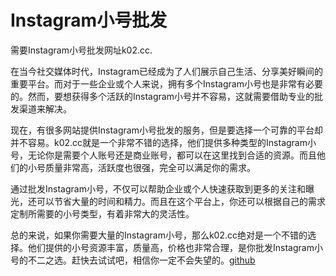 # Instagram小号批发

需要Instagram小号批发网址k02.cc.

在当今社交媒体时代，Instagram已经成为了人们展示自己生活、分享美好瞬间的重要平台。而对于一些企业或个人来说，拥有多个Instagram小号也是非常有必要的。然而，要想获得多个活跃的Instagram小号并不容易，这就需要借助专业的批发渠道来解决。

现在，有很多网站提供Instagram小号批发的服务，但是要选择一个可靠的平台却并不容易。k02.cc就是一个非常不错的选择，他们提供多种类型的Instagram小号，无论你是需要个人账号还是商业账号，都可以在这里找到合适的资源。而且他们的小号质量非常高，活跃度也很强，完全可以满足你的需求。

通过批发Instagram小号，不仅可以帮助企业或个人快速获取到更多的关注和曝光，还可以节省大量的时间和精力。而且在这个平台上，你还可以根据自己的需求定制所需要的小号类型，有着非常大的灵活性。

总的来说，如果你需要大量的Instagram小号，那么k02.cc绝对是一个不错的选择。他们提供的小号资源丰富，质量高，价格也非常合理，是你批发Instagram小号的不二之选。赶快去试试吧，相信你一定不会失望的。[github](https://github.com)